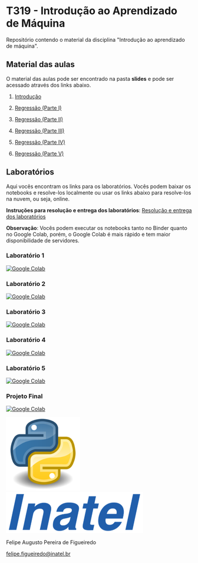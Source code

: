 # T319 - Introdução ao Aprendizado de Máquina

Repositório contendo o material da disciplina "Introdução ao aprendizado de máquina".

## Material das aulas

O material das aulas pode ser encontrado na pasta **slides** e pode ser acessado através dos links abaixo.

1. [Introdução](https://github.com/zz4fap/t319_aprendizado_de_maquina/blob/main/slides/T319_Introdu%C3%A7%C3%A3o(slides).pdf)

2. [Regressão (Parte I)](https://github.com/zz4fap/t319_aprendizado_de_maquina/blob/main/slides/T319_Regress%C3%A3o_Linear%20(Parte%20I)(slides).pdf)

3. [Regressão (Parte II)](https://github.com/zz4fap/t319_aprendizado_de_maquina/blob/main/slides/T319_Regress%C3%A3o_Linear%20(Parte%20II)(slides).pdf)

4. [Regressão (Parte III)](https://github.com/zz4fap/t319_aprendizado_de_maquina/blob/main/slides/T319_Regress%C3%A3o_Linear%20(Parte%20III)(slides).pdf)

5. [Regressão (Parte IV)](https://github.com/zz4fap/t319_aprendizado_de_maquina/blob/main/slides/T319_Regress%C3%A3o_Linear%20(Parte%20IV)(slides).pdf)

6. [Regressão (Parte V)](https://github.com/zz4fap/t319_aprendizado_de_maquina/blob/main/slides/T319_Regress%C3%A3o_Linear%20(Parte%20V)(slides).pdf)

## Laboratórios

Aqui vocês encontram os links para os laboratórios. Vocês podem baixar os notebooks e resolve-los localmente ou usar os links abaixo para resolve-los na nuvem, ou seja, online.

**Instruções para resolução e entrega dos laboratórios**: [Resolução e entrega dos laboratórios](https://github.com/zz4fap/t319_aprendizado_de_maquina/blob/main/docs/Resolu%C3%A7%C3%A3o%20e%20entrega%20dos%20laborat%C3%B3rios.pdf)

**Observação**: Vocês podem executar os notebooks tanto no Binder quanto no Google Colab, porém, o Google Colab é mais rápido e tem maior disponibilidade de servidores.

### Laboratório 1

[![Google Colab](https://badgen.net/badge/Launch/on%20Google%20Colab/blue?icon=terminal)](https://colab.research.google.com/github/zz4fap/t319_aprendizado_de_maquina/blob/main/labs/Laboratorio1.ipynb)

### Laboratório 2

[![Google Colab](https://badgen.net/badge/Launch/on%20Google%20Colab/blue?icon=terminal)](https://colab.research.google.com/github/zz4fap/t319_aprendizado_de_maquina/blob/main/labs/Laboratorio2.ipynb)

### Laboratório 3

[![Google Colab](https://badgen.net/badge/Launch/on%20Google%20Colab/blue?icon=terminal)](https://colab.research.google.com/github/zz4fap/t319_aprendizado_de_maquina/blob/main/labs/Laboratorio3.ipynb)

### Laboratório 4

[![Google Colab](https://badgen.net/badge/Launch/on%20Google%20Colab/blue?icon=terminal)](https://colab.research.google.com/github/zz4fap/t319_aprendizado_de_maquina/blob/main/labs/Laboratorio4.ipynb)

### Laboratório 5

[![Google Colab](https://badgen.net/badge/Launch/on%20Google%20Colab/blue?icon=terminal)](https://colab.research.google.com/github/zz4fap/t319_aprendizado_de_maquina/blob/main/labs/Laboratorio5.ipynb)

### Projeto Final

[![Google Colab](https://badgen.net/badge/Launch/on%20Google%20Colab/blue?icon=terminal)](https://colab.research.google.com/github/zz4fap/t319_aprendizado_de_maquina/blob/main/projeto/projeto_final_T319_1S2025.ipynb)

<img src="/figures/python_logo.png" width="200" height="200">                                       <img src="/figures/inatel_logo.png">

Felipe Augusto Pereira de Figueiredo

felipe.figueiredo@inatel.br

